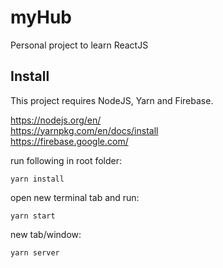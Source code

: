 # myHub
Personal project to learn ReactJS

## Install

This project requires NodeJS, Yarn and Firebase.

https://nodejs.org/en/ <br>
https://yarnpkg.com/en/docs/install <br>
https://firebase.google.com/

run following in root folder:

```terminal
yarn install
```

open new terminal tab and run:
```terminal
yarn start
```

new tab/window:
```terminal
yarn server
```